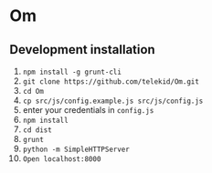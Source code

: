 # Om
## Development installation

1. `npm install -g grunt-cli`
2. `git clone https://github.com/telekid/Om.git`
3. `cd Om`
4. `cp src/js/config.example.js src/js/config.js`
5. enter your credentials in `config.js`
6. `npm install`
7. `cd dist`
8. `grunt`
9. `python -m SimpleHTTPServer`
10. `Open localhost:8000`